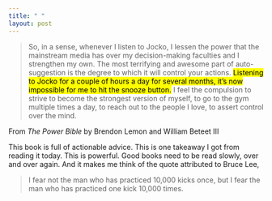 ```yaml
---
title: " "
layout: post 
---
```


> So, in a sense, whenever I listen to Jocko, I lessen the power that 
> the mainstream media has over my decision-making faculties and I 
> strengthen my own. The most terrifying and awesome part of 
> auto-suggestion is the degree to which it will control your actions. 
> <mark>Listening to Jocko for a couple of hours a day for several months, 
> it’s now impossible for me to hit the snooze button.</mark> I feel the 
> compulsion to strive to become the strongest version of myself, to 
> go to the gym multiple times a day, to reach out to the people I 
> love, to assert control over the mind.

From *The Power Bible* by Brendon Lemon and William Beteet III

This book is full of actionable advice. This is one takeaway I got from reading it today. 
This is powerful. Good books need to be read slowly, over and over again. 
And it makes me think of the quote attributed to Bruce Lee, 

> I fear not the man who has practiced 10,000 kicks once, 
> but I fear the man who has practiced one kick 10,000 times.



